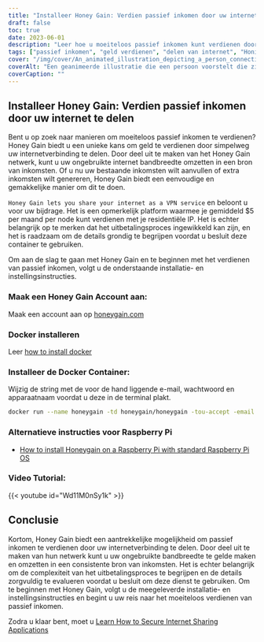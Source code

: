 ```yaml
---
title: "Installeer Honey Gain: Verdien passief inkomen door uw internet te delen"
draft: false
toc: true
date: 2023-06-01
description: "Leer hoe u moeiteloos passief inkomen kunt verdienen door uw internetverbinding te delen via Honey Gain, een platform dat u beloont voor uw bijdrage."
tags: ["passief inkomen", "geld verdienen", "delen van internet", "Honing Winst", "VPN-dienst", "residentiële IP", "uitbetalingsproces", "inkomensvorming", "bijverdiensten", "ontketend potentieel", "netwerkbijdrage", "digitale economie", "internet te gelde maken", "extra inkomen", "internet thuis", "beloningen verdienen", "gemakkelijk geld", "Internetgebruik", "ongebruikte bandbreedte", "inkomstenstroom", "bijverdienste", "financiële onafhankelijkheid", "thuiswerken", "online verdienen", "kans om geld te verdienen", "passieve inkomsten", "digitaal delen", "peer-to-peer netwerk", "op technologie gebaseerd inkomen", "monetisatiestrategie"]
cover: "/img/cover/An_animated_illustration_depicting_a_person_connecting_their_internet.png"
coverAlt: "Een geanimeerde illustratie die een persoon voorstelt die zijn internetrouter verbindt met een stapel geld, wat symbool staat voor geld verdienen door internet te delen met Honey Gain."
coverCaption: ""
---
```


## Installeer Honey Gain: Verdien passief inkomen door uw internet te delen

Bent u op zoek naar manieren om moeiteloos passief inkomen te verdienen? Honey Gain biedt u een unieke kans om geld te verdienen door simpelweg uw internetverbinding te delen. Door deel uit te maken van het Honey Gain netwerk, kunt u uw ongebruikte internet bandbreedte omzetten in een bron van inkomsten. Of u nu uw bestaande inkomsten wilt aanvullen of extra inkomsten wilt genereren, Honey Gain biedt een eenvoudige en gemakkelijke manier om dit te doen.

`Honey Gain lets you share your internet as a VPN service` en beloont u voor uw bijdrage. Het is een opmerkelijk platform waarmee je gemiddeld $5 per maand per node kunt verdienen met je residentiële IP. Het is echter belangrijk op te merken dat het uitbetalingsproces ingewikkeld kan zijn, en het is raadzaam om de details grondig te begrijpen voordat u besluit deze container te gebruiken.

Om aan de slag te gaan met Honey Gain en te beginnen met het verdienen van passief inkomen, volgt u de onderstaande installatie- en instellingsinstructies.

### Maak een Honey Gain Account aan:
Maak een account aan op [honeygain.com](https://r.honeygain.me/DAVID07A75)

### Docker installeren

Leer [how to install docker](https://simeononsecurity.ch/other/creating-profitable-low-powered-crypto-miners/#installing-docker)

### Installeer de Docker Container:
Wijzig de string met de voor de hand liggende e-mail, wachtwoord en apparaatnaam voordat u deze in de terminal plakt.
```bash
docker run --name honeygain -td honeygain/honeygain -tou-accept -email ACCOUNT_EMAIL -pass ACCOUNT_PASSWORD -device DEVICE_NAME
```
### Alternatieve instructies voor Raspberry Pi
- [How to install Honeygain on a Raspberry Pi with standard Raspberry Pi OS](https://www.reddit.com/r/Honeygain/comments/tj8vfa/how_to_install_honeygain_on_a_raspberry_pi_with/)

### Video Tutorial:

{{< youtube id="Wd11M0nSy1k" >}}


## Conclusie

Kortom, Honey Gain biedt een aantrekkelijke mogelijkheid om passief inkomen te verdienen door uw internetverbinding te delen. Door deel uit te maken van hun netwerk kunt u uw ongebruikte bandbreedte te gelde maken en omzetten in een consistente bron van inkomsten. Het is echter belangrijk om de complexiteit van het uitbetalingsproces te begrijpen en de details zorgvuldig te evalueren voordat u besluit om deze dienst te gebruiken. Om te beginnen met Honey Gain, volgt u de meegeleverde installatie- en instellingsinstructies en begint u uw reis naar het moeiteloos verdienen van passief inkomen.

Zodra u klaar bent, moet u [Learn How to Secure Internet Sharing Applications](https://simeononsecurity.ch/other/how-to-secure-internet-sharing-applications/)

